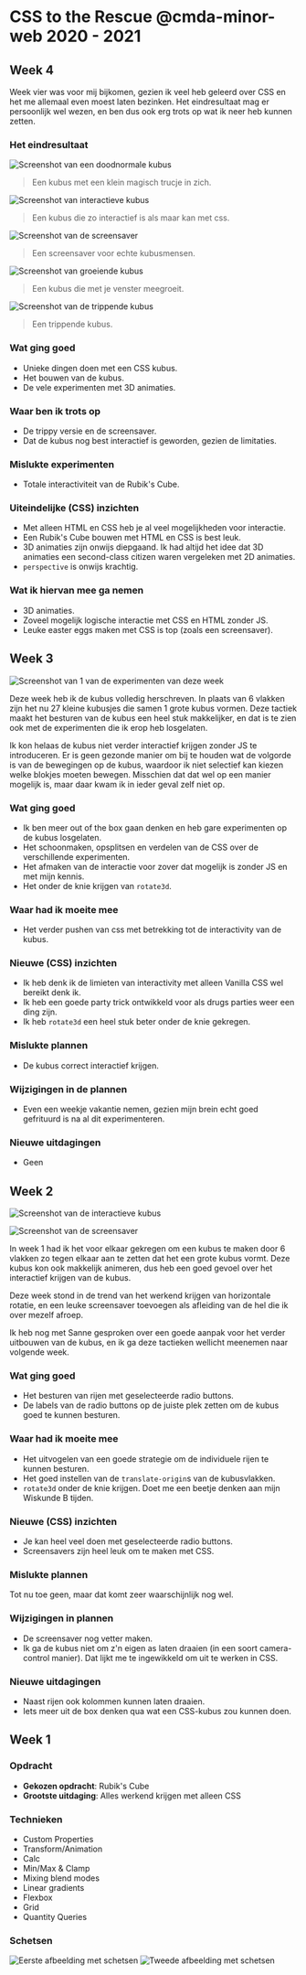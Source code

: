# CSS to the Rescue @cmda-minor-web 2020 - 2021

## Week 4

Week vier was voor mij bijkomen, gezien ik veel heb geleerd over CSS en het me allemaal even moest laten bezinken. Het eindresultaat mag er persoonlijk wel wezen, en ben dus ook erg trots op wat ik neer heb kunnen zetten.

### Het eindresultaat

![Screenshot van een doodnormale kubus](assets/week4_1.png)

> Een kubus met een klein magisch trucje in zich.

![Screenshot van interactieve kubus](assets/week4_2.png)

> Een kubus die zo interactief is als maar kan met css.

![Screenshot van de screensaver](assets/week4_3.png)

> Een screensaver voor echte kubusmensen.

![Screenshot van groeiende kubus](assets/week4_4.png)

> Een kubus die met je venster meegroeit.

![Screenshot van de trippende kubus](assets/week3_1.png)

> Een trippende kubus.

### Wat ging goed

- Unieke dingen doen met een CSS kubus.
- Het bouwen van de kubus.
- De vele experimenten met 3D animaties.

### Waar ben ik trots op

- De trippy versie en de screensaver.
- Dat de kubus nog best interactief is geworden, gezien de limitaties.

### Mislukte experimenten

- Totale interactiviteit van de Rubik's Cube.

### Uiteindelijke (CSS) inzichten

- Met alleen HTML en CSS heb je al veel mogelijkheden voor interactie.
- Een Rubik's Cube bouwen met HTML en CSS is best leuk.
- 3D animaties zijn onwijs diepgaand. Ik had altijd het idee dat 3D animaties een second-class citizen waren vergeleken met 2D animaties.
- `perspective` is onwijs krachtig.

### Wat ik hiervan mee ga nemen

- 3D animaties.
- Zoveel mogelijk logische interactie met CSS en HTML zonder JS.
- Leuke easter eggs maken met CSS is top (zoals een screensaver).

## Week 3

![Screenshot van 1 van de experimenten van deze week](assets/week3_1.png)

Deze week heb ik de kubus volledig herschreven. In plaats van 6 vlakken zijn het nu 27 kleine kubusjes die samen 1 grote kubus vormen. Deze tactiek maakt het besturen van de kubus een heel stuk makkelijker, en dat is te zien ook met de experimenten die ik erop heb losgelaten.

Ik kon helaas de kubus niet verder interactief krijgen zonder JS te introduceren. Er is geen gezonde manier om bij te houden wat de volgorde is van de bewegingen op de kubus, waardoor ik niet selectief kan kiezen welke blokjes moeten bewegen. Misschien dat dat wel op een manier mogelijk is, maar daar kwam ik in ieder geval zelf niet op.

### Wat ging goed

- Ik ben meer out of the box gaan denken en heb gare experimenten op de kubus losgelaten.
- Het schoonmaken, opsplitsen en verdelen van de CSS over de verschillende experimenten.
- Het afmaken van de interactie voor zover dat mogelijk is zonder JS en met mijn kennis.
- Het onder de knie krijgen van `rotate3d`.

### Waar had ik moeite mee

- Het verder pushen van css met betrekking tot de interactivity van de kubus.

### Nieuwe (CSS) inzichten

- Ik heb denk ik de limieten van interactivity met alleen Vanilla CSS wel bereikt denk ik.
- Ik heb een goede party trick ontwikkeld voor als drugs parties weer een ding zijn.
- Ik heb `rotate3d` een heel stuk beter onder de knie gekregen.

### Mislukte plannen

- De kubus correct interactief krijgen.

### Wijzigingen in de plannen

- Even een weekje vakantie nemen, gezien mijn brein echt goed gefrituurd is na al dit experimenteren.

### Nieuwe uitdagingen

- Geen

## Week 2

![Screenshot van de interactieve kubus](assets/week2_1.png)

![Screenshot van de screensaver](assets/week2_2.png)

In week 1 had ik het voor elkaar gekregen om een kubus te maken door 6 vlakken zo tegen elkaar aan te zetten dat het een grote kubus vormt. Deze kubus kon ook makkelijk animeren, dus heb een goed gevoel over het interactief krijgen van de kubus.

Deze week stond in de trend van het werkend krijgen van horizontale rotatie, en een leuke screensaver toevoegen als afleiding van de hel die ik over mezelf afroep.

Ik heb nog met Sanne gesproken over een goede aanpak voor het verder uitbouwen van de kubus, en ik ga deze tactieken wellicht meenemen naar volgende week.

### Wat ging goed

- Het besturen van rijen met geselecteerde radio buttons.
- De labels van de radio buttons op de juiste plek zetten om de kubus goed te kunnen besturen.

### Waar had ik moeite mee

- Het uitvogelen van een goede strategie om de individuele rijen te kunnen besturen.
- Het goed instellen van de `translate-origin`s van de kubusvlakken.
- `rotate3d` onder de knie krijgen. Doet me een beetje denken aan mijn Wiskunde B tijden.

### Nieuwe (CSS) inzichten

- Je kan heel veel doen met geselecteerde radio buttons.
- Screensavers zijn heel leuk om te maken met CSS.

### Mislukte plannen

Tot nu toe geen, maar dat komt zeer waarschijnlijk nog wel.

### Wijzigingen in plannen

- De screensaver nog vetter maken.
- Ik ga de kubus niet om z'n eigen as laten draaien (in een soort camera-control manier). Dat lijkt me te ingewikkeld om uit te werken in CSS.

### Nieuwe uitdagingen

- Naast rijen ook kolommen kunnen laten draaien.
- Iets meer uit de box denken qua wat een CSS-kubus zou kunnen doen.

## Week 1

### Opdracht

- **Gekozen opdracht**: Rubik's Cube
- **Grootste uitdaging**: Alles werkend krijgen met alleen CSS

### Technieken

- Custom Properties
- Transform/Animation
- Calc
- Min/Max & Clamp
- Mixing blend modes
- Linear gradients
- Flexbox
- Grid
- Quantity Queries

### Schetsen

![Eerste afbeelding met schetsen](assets/sketches_1.png)
![Tweede afbeelding met schetsen](assets/sketches_2.png)
